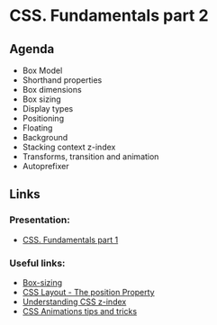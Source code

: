 # CSS. Fundamentals part 2

## Agenda

* Box Model
* Shorthand properties
* Box dimensions
* Box sizing
* Display types
* Positioning
* Floating
* Background
* Stacking context z-index
* Transforms, transition and animation
* Autoprefixer

## Links

### Presentation:

* [CSS. Fundamentals part 1](https://drive.google.com/file/d/1WYSKoKNyafCllgexI2h5NPs44XUKf2yV/view?usp=sharing)

### Useful links:

* [Box-sizing](http://cssreference.io/property/box-sizing/)
* [CSS Layout - The position Property](https://www.w3schools.com/css/css_positioning.asp)
* [Understanding CSS z-index](https://developer.mozilla.org/en-US/docs/Web/CSS/CSS_Positioning/Understanding_z_index)
* [CSS Animations tips and tricks](https://developer.mozilla.org/en-US/docs/Web/CSS/CSS_Animations/Tips)
